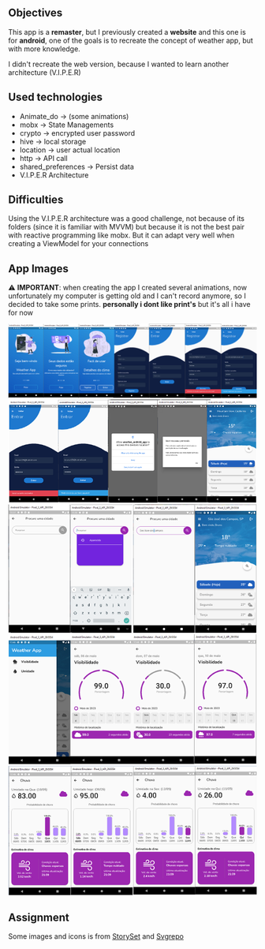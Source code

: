 ## Objectives
This app is a **remaster**, but I previously created a __website__ and this one is for __android__, one of the goals is to recreate the concept of weather app, but with more knowledge.

I didn't recreate the web version, because I wanted to learn another architecture (V.I.P.E.R)

## Used technologies

 - Animate_do -> (some animations)
 - mobx -> State Managements
 - crypto -> encrypted user password
 - hive -> local storage
 - location -> user actual location
 - http -> API call
 - shared_preferences -> Persist data
 - V.I.P.E.R Architecture

## Difficulties
Using the V.I.P.E.R architecture was a good challenge, not because of its folders (since it is familiar with MVVM) but because it is not the best pair with reactive programming like mobx. But it can adapt very well when creating a ViewModel for your connections

## App Images
 :warning: **IMPORTANT**: when creating the app I created several animations, now
unfortunately my computer is getting old and I can't record anymore, so I decided to take some prints.
__personally i dont like print's__ but it's all i have for now

![title](assets/markdown_images/splash_to_auth.png)
![title](assets/markdown_images/signin_to_homepage.png)
![title](assets/markdown_images/search.png)
![title](assets/markdown_images/drawer_to_visibility.png)
![title](assets/markdown_images/rain_screen.png)

## Assignment

Some images and icons is from 
[StorySet](https://storyset.com/) and [Svgrepo](https://www.svgrepo.com/)
